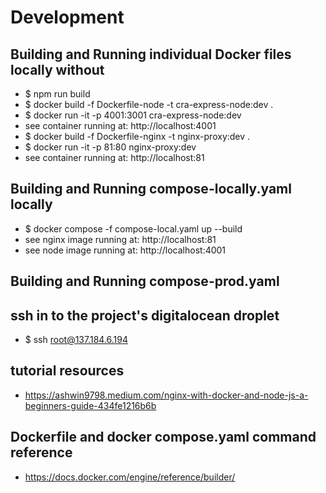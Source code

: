 # Development

## Building and Running individual Docker files locally without

- $ npm run build
- $ docker build -f Dockerfile-node -t cra-express-node:dev .
- $ docker run -it -p 4001:3001 cra-express-node:dev
- see container running at: http://localhost:4001
- $ docker build -f Dockerfile-nginx -t nginx-proxy:dev .
- $ docker run -it -p 81:80 nginx-proxy:dev
- see container running at: http://localhost:81

## Building and Running compose-locally.yaml locally

- $ docker compose -f compose-local.yaml up --build
- see nginx image running at: http://localhost:81
- see node image running at: http://localhost:4001

## Building and Running compose-prod.yaml

## ssh in to the project's digitalocean droplet

- $ ssh root@137.184.6.194

## tutorial resources

- https://ashwin9798.medium.com/nginx-with-docker-and-node-js-a-beginners-guide-434fe1216b6b

## Dockerfile and docker compose.yaml command reference

- https://docs.docker.com/engine/reference/builder/

